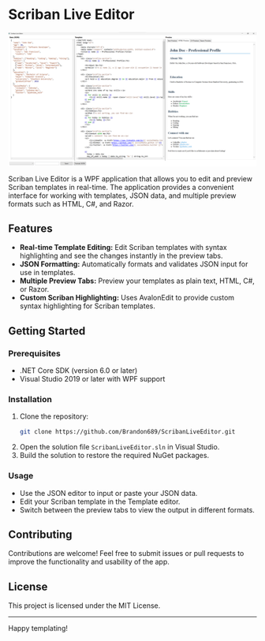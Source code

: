 
# Scriban Live Editor

![Scriban Live Editor Screenshot](https://raw.githubusercontent.com/Brandon689/ScribanLiveEditor/master/screenshot.png)

Scriban Live Editor is a WPF application that allows you to edit and preview Scriban templates in real-time. 
The application provides a convenient interface for working with templates, JSON data, and multiple preview formats such as HTML, C#, and Razor.

## Features

- **Real-time Template Editing:** Edit Scriban templates with syntax highlighting and see the changes instantly in the preview tabs.
- **JSON Formatting:** Automatically formats and validates JSON input for use in templates.
- **Multiple Preview Tabs:** Preview your templates as plain text, HTML, C#, or Razor.
- **Custom Scriban Highlighting:** Uses AvalonEdit to provide custom syntax highlighting for Scriban templates.

## Getting Started

### Prerequisites

- .NET Core SDK (version 6.0 or later)
- Visual Studio 2019 or later with WPF support

### Installation

1. Clone the repository:
    ```bash
    git clone https://github.com/Brandon689/ScribanLiveEditor.git
    ```
2. Open the solution file `ScribanLiveEditor.sln` in Visual Studio.
3. Build the solution to restore the required NuGet packages.

### Usage

- Use the JSON editor to input or paste your JSON data.
- Edit your Scriban template in the Template editor.
- Switch between the preview tabs to view the output in different formats.

## Contributing

Contributions are welcome! Feel free to submit issues or pull requests to improve the functionality and usability of the app.

## License

This project is licensed under the MIT License.

---

Happy templating!

